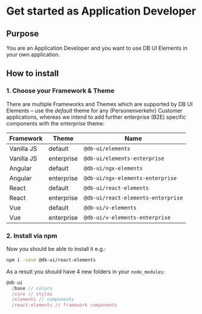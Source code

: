 # Get started as Application Developer

## Purpose

You are an Application Developer and you want to use DB UI Elements in your own application.

## How to install

### 1. Choose your Framework & Theme

There are multiple Frameworks and Themes which are supported by DB UI Elements – use the *default* theme for any (Personenverkehr) Customer applications, whereas we intend to add further enterprise (B2E) specific components with the *enterprise* theme:

| Framework        | Theme      | Name                        |
| -------------    |------------| -----                       |
| Vanilla JS       | default    | `@db-ui/elements`             |
| Vanilla JS       | enterprise | `@db-ui/elements-enterprise`  |
| Angular          | default    | `@db-ui/ngx-elements`             |
| Angular          | enterprise | `@db-ui/ngx-elements-enterprise`  |
| React            | default    | `@db-ui/react-elements`             |
| React            | enterprise | `@db-ui/react-elements-enterprise`  |
| Vue              | default    | `@db-ui/v-elements`             |
| Vue              | enterprise | `@db-ui/v-elements-enterprise`  |

### 2. Install via npm

Now you should be able to install it e.g.:

```bash
npm i -save @db-ui/react-elements
```

As a result you should have 4 new folders in your `node_modules`:

```javascript
@db-ui
  /base // colors
  /core // styles
  /elements // components
  /react-elements // framework components
```

